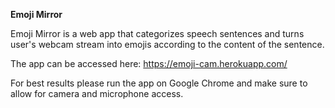 **Emoji Mirror**

Emoji Mirror is a web app that categorizes speech sentences and turns user's webcam stream into emojis according to the content of the sentence.

The app can be accessed here: https://emoji-cam.herokuapp.com/

For best results please run the app on Google Chrome and make sure to allow for camera and microphone access.